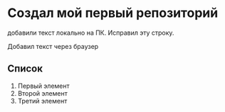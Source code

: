 # Создал мой первый репозиторий

добавили текст локально на ПК. Исправил эту строку.

Добавил текст через браузер

## Список
1. Первый элемент
2. Второй элемент
3. Третий элемент
